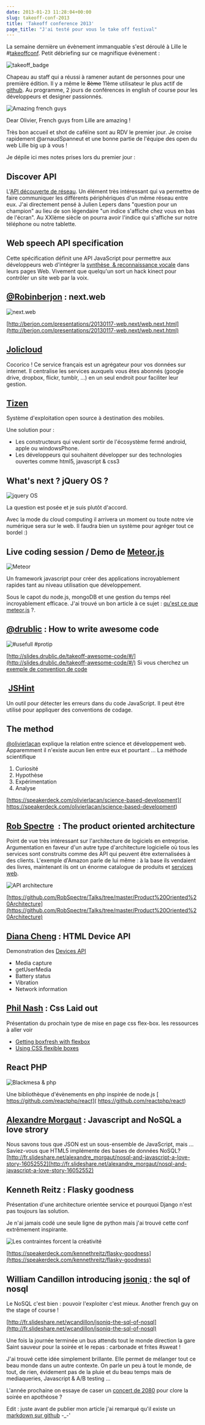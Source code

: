 ```yaml
---
date: 2013-01-23 11:28:04+00:00
slug: takeoff-conf-2013
title: 'Takeoff conference 2013'
page_title: "J'ai testé pour vous le take off festival"
---
```


La semaine dernière un évènement immanquable s'est déroulé à Lille le #[takeoffconf](http://takeoffconf.com/).
Petit débriefing sur ce magnifique évènement :

![takeoff_badge](http://davidleuliette.com/wordPress/wp-content/uploads/2013/01/takeoff_badge-300x224.jpg)

Chapeau au staff qui a réussi à ramener autant de personnes pour une première édition. Il y a même le <del>8ème</del> 11ème utilisateur le plus actif de [github](https://github.com/jeromeetienne). Au programme, 2 jours de conférences in english of course pour les développeurs et designer passionnés.

![Amazing french guys](http://davidleuliette.com/wordPress/wp-content/uploads/2013/01/frenchGuysRocks.jpg)

Dear Olivier, French guys from Lille are amazing !

Très bon accueil et shot de caféïne sont au RDV le premier jour. Je croise rapidement @arnaudSpanneut et une bonne partie de l'équipe des open du web Lille big up à vous !

Je dépile ici mes notes prises lors du premier jour :


## Discover API

L'[API découverte de réseau](http://dev.opera.com/articles/view/network-service-discovery-api-support-in-opera/).
Un élément très intéressant qui va permettre de faire communiquer les différents périphériques d'un même réseau entre eux. J'ai directement pensé à Julien Lepers dans "question pour un champion" au lieu de son légendaire "un indice s'affiche chez vous en bas de l'écran". Au XXIème siècle on pourra avoir l'indice qui s'affiche sur notre téléphone ou notre tablette.




## Web speech API specification


Cette spécification définit une API JavaScript pour permettre aux développeurs web d'intégrer la [synthèse  & reconnaissance vocale](https://dvcs.w3.org/hg/speech-api/raw-file/tip/speechapi.html) dans leurs pages Web. Vivement que quelqu'un sort un hack kinect pour contrôler un site web par la voix.




## [@Robinberjon](https://twitter.com/Robinberjon) : next.web


![next.web](http://davidleuliette.com/wordPress/wp-content/uploads/2013/01/next.web_-300x223.jpg)

[http://berjon.com/presentations/20130117-web.next/web.next.html](http://berjon.com/presentations/20130117-web.next/web.next.html)


## [Jolicloud](http://www.jolicloud.com/)


Cocorico ! Ce service français est un agrégateur pour vos données sur internet. Il centralise les services auxquels vous êtes abonnés (google drive, dropbox, flickr, tumblr, ...) en un seul endroit pour faciliter leur gestion.


## [Tizen](https://www.tizen.org)

Système d'exploitation open source à destination des mobiles.

Une solution pour :

  * Les constructeurs qui veulent sortir de l'écosystème fermé android, apple ou windowsPhone.
  * Les développeurs qui souhaitent développer sur des technologies ouvertes comme html5, javascript & css3


## What's next ? jQuery OS ?


![jquery OS](http://davidleuliette.com/wordPress/wp-content/uploads/2013/01/jqueryOS.png)

La question est posée et je suis plutôt d'accord.

Avec la mode du cloud computing il arrivera un moment ou toute notre vie numérique sera sur le web. Il faudra bien un système pour agréger tout ce bordel :)



## Live coding session / Demo de [Meteor.js](http://meteor.com/)


![Meteor](http://davidleuliette.com/wordPress/wp-content/uploads/2013/01/meteor.png)

Un framework javascript pour créer des applications incroyablement rapides tant au niveau utilisation que développement.

Sous le capot du node.js, mongoDB et une gestion du temps réel incroyablement efficace. J'ai trouvé un bon article à ce sujet : [qu'est ce que meteor.js](http://hypedrivendev.wordpress.com/2012/04/23/so-what-is-meteor/) ?.


## [@drublic](https://twitter.com/drublic) : How to write awesome code

![#usefull #protip](http://davidleuliette.com/wordPress/wp-content/uploads/2013/01/code.png)

[http://slides.drublic.de/takeoff-awesome-code/#/](http://slides.drublic.de/takeoff-awesome-code/#/)
Si vous cherchez un [exemple de convention de code](http://google-styleguide.googlecode.com/svn/trunk/htmlcssguide.xml)


##  [JSHint](http://www.jshint.com/)


Un outil pour détecter les erreurs dans du code JavaScript. Il peut être utilisé pour appliquer des conventions de codage.




## The method


[@olivierlacan](http://twitter.com/olivierlacan) explique la relation entre science et développement web. Apparemment il n'existe aucun lien entre eux et pourtant ...
La méthode scientifique

1. Curiosité
2. Hypothèse
3. Expérimentation
4. Analyse

[https://speakerdeck.com/olivierlacan/science-based-development]( https://speakerdeck.com/olivierlacan/science-based-development)


## [Rob Spectre](https://twitter.com/dN0t)  : The product oriented architecture


Point de vue très intéressant sur l'architecture de logiciels en entreprise.
Argumentation en faveur d'un autre type d'architecture logicielle où tous les services sont construits comme des API qui peuvent être externalisées à des clients.
L'exemple d'Amazon parle de lui même : à la base ils vendaient des livres, maintenant ils ont un énorme catalogue de produits et [services web](http://aws.amazon.com/fr/products/).

![API architecture](http://davidleuliette.com/wordPress/wp-content/uploads/2013/01/SOA.jpg)

[https://github.com/RobSpectre/Talks/tree/master/Product%20Oriented%20Architecture](https://github.com/RobSpectre/Talks/tree/master/Product%20Oriented%20Architecture)




## [Diana Cheng](https://twitter.com/daianacheng) : HTML Device API


Demonstration des [Devices API ](http://dev.webinos.org/specifications/draft/)

  * Media capture
  * getUserMedia
  * Battery status
  * Vibration
  * Network information





## [Phil Nash](https://twitter.com/philnash) : Css Laid out


Présentation du prochain type de mise en page css flex-box. les ressources à aller voir

* [Getting boxfresh with flexbox](http://12devsofxmas.co.uk/post/2013-01-02-day-8-getting-boxfresh-with-flexbox)
* [Using CSS flexible boxes](https://developer.mozilla.org/en-US/docs/CSS/Using_CSS_flexible_boxes)



## React PHP

![Blackmesa & php](http://davidleuliette.com/wordPress/wp-content/uploads/2013/01/blackmesa.png)

Une bibliothèque d'évènements en php inspirée de node.js
[ https://github.com/reactphp/react]( https://github.com/reactphp/react)


## [Alexandre Morgaut](https://twitter.com/amorgaut) : Javascript and NoSQL a love strory

Nous savons tous que JSON est un sous-ensemble de JavaScript, mais ... Saviez-vous que HTML5 implémente des bases de données NoSQL?
[http://fr.slideshare.net/alexandre_morgaut/nosql-and-javascript-a-love-story-16052552](http://fr.slideshare.net/alexandre_morgaut/nosql-and-javascript-a-love-story-16052552)



## Kenneth Reitz : Flasky goodness


Présentation d'une architecture orientée service et pourquoi Django n'est pas toujours las solution.

Je n'ai jamais codé une seule ligne de python mais j'ai trouvé cette conf extrêmement inspirante.

![Les contraintes forcent la créativité](http://davidleuliette.com/wordPress/wp-content/uploads/2013/01/quote.png)

[https://speakerdeck.com/kennethreitz/flasky-goodness](https://speakerdeck.com/kennethreitz/flasky-goodness)




## William Candillon introducing [jsoniq ]( http://www.jsoniq.org/): the sql of nosql


Le NoSQL c'est bien : pouvoir l'exploiter c'est mieux.
Another french guy on the stage of course !

[http://fr.slideshare.net/wcandillon/jsoniq-the-sql-of-nosql](http://fr.slideshare.net/wcandillon/jsoniq-the-sql-of-nosql)



Une fois la journée terminée un bus attends tout le monde direction la gare Saint sauveur pour la soirée et le repas : carbonade et frites #sweat !

J'ai trouvé cette idée simplement brillante. Elle permet de mélanger tout ce beau monde dans un autre contexte. On parle un peu à tout le monde, de tout, de rien, évidement pas de la pluie et du beau temps mais de mediaqueries, Javascript & A/B testing ...

L'année prochaine on essaye de caser un [concert de 2080]( http://www.youtube.com/watch?v=7-SB5mv-RcU) pour clore la soirée en apothéose ?


Edit : juste avant de publier mon article j'ai remarqué qu'il existe un [markdown sur github](https://github.com/madflo/takeoff/tree/master/2013/talks/jan17) -_-'
